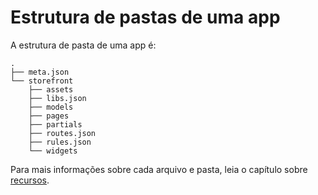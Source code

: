 # Estrutura de pastas de uma app

A estrutura de pasta de uma app é:

```
.
├── meta.json
└── storefront
    ├── assets
    ├── libs.json
    ├── models
    ├── pages
    ├── partials
    ├── routes.json
    ├── rules.json
    └── widgets
```

Para mais informações sobre cada arquivo e pasta, leia o capítulo sobre [recursos](../../recursos/).